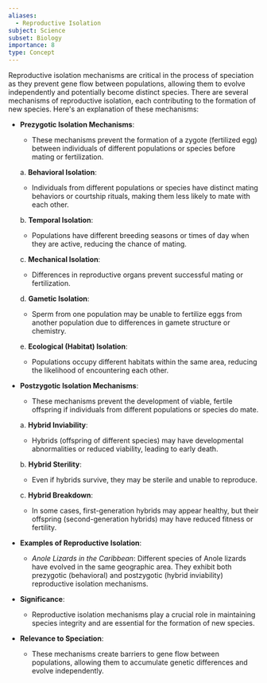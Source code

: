 ```yaml
---
aliases:
  - Reproductive Isolation
subject: Science
subset: Biology
importance: 8
type: Concept
---
```

Reproductive isolation mechanisms are critical in the process of speciation as they prevent gene flow between populations, allowing them to evolve independently and potentially become distinct species. There are several mechanisms of reproductive isolation, each contributing to the formation of new species. Here's an explanation of these mechanisms:

- **Prezygotic Isolation Mechanisms**:
    - These mechanisms prevent the formation of a zygote (fertilized egg) between individuals of different populations or species before mating or fertilization.
    
    a. **Behavioral Isolation**:
    - Individuals from different populations or species have distinct mating behaviors or courtship rituals, making them less likely to mate with each other.
    
    b. **Temporal Isolation**:
    - Populations have different breeding seasons or times of day when they are active, reducing the chance of mating.
    
    c. **Mechanical Isolation**:
    - Differences in reproductive organs prevent successful mating or fertilization.
    
    d. **Gametic Isolation**:
    - Sperm from one population may be unable to fertilize eggs from another population due to differences in gamete structure or chemistry.
    
    e. **Ecological (Habitat) Isolation**:
    - Populations occupy different habitats within the same area, reducing the likelihood of encountering each other.

- **Postzygotic Isolation Mechanisms**:
    - These mechanisms prevent the development of viable, fertile offspring if individuals from different populations or species do mate.
    
    a. **Hybrid Inviability**:
    - Hybrids (offspring of different species) may have developmental abnormalities or reduced viability, leading to early death.

    b. **Hybrid Sterility**:
    - Even if hybrids survive, they may be sterile and unable to reproduce.
    
    c. **Hybrid Breakdown**:
    - In some cases, first-generation hybrids may appear healthy, but their offspring (second-generation hybrids) may have reduced fitness or fertility.

- **Examples of Reproductive Isolation**:
    - _Anole Lizards in the Caribbean_: Different species of Anole lizards have evolved in the same geographic area. They exhibit both prezygotic (behavioral) and postzygotic (hybrid inviability) reproductive isolation mechanisms.

- **Significance**:
    - Reproductive isolation mechanisms play a crucial role in maintaining species integrity and are essential for the formation of new species.

- **Relevance to Speciation**:
    - These mechanisms create barriers to gene flow between populations, allowing them to accumulate genetic differences and evolve independently.